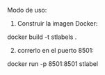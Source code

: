 Modo de uso:
 
1. Construir la imagen Docker:

docker build -t stlabels .

2. correrlo en el puerto 8501:

docker run -p 8501:8501 stlabel
 
